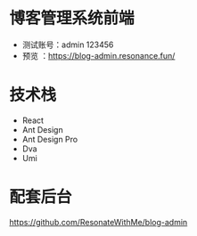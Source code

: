 # 博客管理系统前端
- 测试账号：admin 123456
- 预览 ：https://blog-admin.resonance.fun/

# 技术栈
- React
- Ant Design
- Ant Design Pro
- Dva
- Umi

# 配套后台
https://github.com/ResonateWithMe/blog-admin

